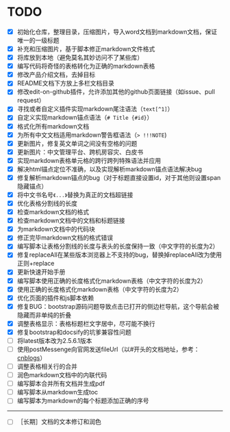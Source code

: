 # TODO

* [X] 初始化仓库，整理目录，压缩图片，导入word文档到markdown文档，保证唯一的一级标题
* [X] 补充和压缩图片，基于脚本修正markdown文件格式
* [X] 将库放到本地（避免莫名其妙访问不了某些库）
* [X] 编写代码将奇怪的表格转化为正确的markdown表格
* [X] 修改产品介绍文档，去掉目标
* [X] README文档下方放上多栏文档目录
* [X] 修改edit-on-github插件，允许添加其他的github页面链接（如issue、pull request）
* [X] 寻找或者自定义插件实现markdown尾注语法（`text[^1]`）
* [X] 自定义实现markdown锚点语法（`# Title {#id}`）
* [X] 格式化所有markdown文档
* [X] 为所有中文文档适用markdown警告框语法（`> !!!NOTE`)
* [X] 更新图片，修复英文单词之间没有空格的问题
* [X] 更新图片：中文管理平台、跨机房容灾、白皮书
* [X] 实现markdown表格单元格的跨行跨列特殊语法并应用
* [X] 解决html锚点定位不准确，以及实现解析markdown锚点语法解决bug
* [X] 修复解析markdown锚点的bug（对于标题直接设置id，对于其他则设置span隐藏锚点）
* [X] 将中文书名号`《...》`替换为真正的文档超链接
* [X] 优化表格分割线的长度
* [X] 检查markdown文档的格式
* [X] 检查markdown文档中的文档和标题链接
* [X] 为markdown文档中的代码块
* [X] 修正完毕markdown文档的格式错误
* [X] 编写脚本让表格分割线的长度与表头的长度保持一致（中文字符的长度为2）
* [X] 修复replaceAll在某些版本浏览器上不支持的bug，替换掉replaceAll改为使用正则+replace
* [X] 更新快速开始手册
* [X] 编写脚本使用正确的长度格式化markdown表格（中文字符的长度为2）
* [X] 使用正确的长度格式化markdown表格（中文字符的长度为2）
* [X] 优化页面的插件和js脚本依赖
* [X] 修复BUG：bootstrap源码问题导致点击已打开的侧边栏导航，这个导航会被隐藏而非单纯的折叠
* [X] 调整表格显示：表格标题栏文字居中，尽可能不换行
* [X] 修复bootstrap和docsify的坑爹兼容性问题
* [ ] 将latest版本改为2.5.6.1版本
* [ ] 使用postMessenge向官网发送fileUrl（以#开头的文档地址，参考：[cnblogs](https://www.cnblogs.com/dolphinX/p/3464056.html)）
* [ ] 调整表格相关行的合并
* [ ] 润色markdown文档中的内联代码
* [ ] 编写脚本合并所有文档并生成pdf
* [ ] 编写脚本从markdown生成toc
* [ ] 编写脚本为markdown的每个标题添加正确的序号

***
 
* [ ] ［长期］文档的文本修订和润色
